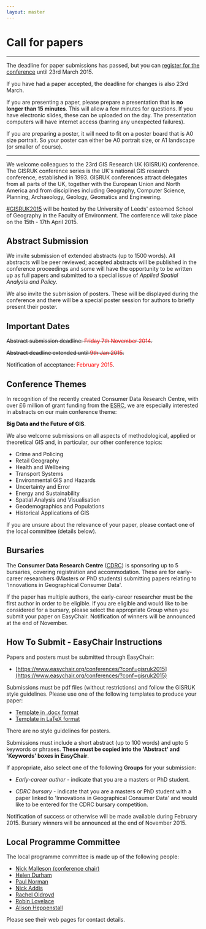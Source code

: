```yaml
---
layout: master
---
```


Call for papers
===============

<hr/>
The deadline for paper submissions has passed, but you can <a href="registration.html">register for the conference</a> until 23rd March 2015.

If you have had a paper accepted, the deadline for changes is also 23rd March.

If you are presenting a paper, please prepare a presentation that is **no longer than 15 minutes**. This
will allow a few minutes for questions. If you have electronic slides, these can be uploaded on the
day. The presentation computers will have internet access (barring any unexpected failures).

If you are preparing a poster, it will need to fit on a poster board that is A0 size portrait. So
your poster can either be A0 portrait size, or A1 landscape (or smaller of course).

<hr/>

We welcome colleagues to the 23rd GIS Research UK (GISRUK) conference. The GISRUK conference series
is the UK's national GIS research conference, established in 1993. GISRUK conferences attract
delegates from all parts of the UK, together with the European Union and North America and from
disciplines including Geography, Computer Science, Planning, Archaeology, Geology, Geomatics and
Engineering.

[#GISRUK2015](https://twitter.com/search?f=realtime&q=%23GISRUK2015&src=typd) will be
hosted by the University of Leeds' esteemed School of Geography in the Faculty of Environment. The
conference will take place on the 15th - 17th April 2015.

Abstract Submission
-------------------

We invite submission of extended abstracts (up to 1500 words). All abstracts will be peer reviewed;
accepted abstracts will be published in the conference proceedings and some will have the
opportunity to be written up as full papers and submitted to a special issue of *Applied Spatial
Analysis and Policy*.

We also invite the submission of posters. These will be displayed during the conference and there
will be a special poster session for authors to briefly present their poster.

Important Dates
---------------

<s>Abstract submission deadline: <span style="color:red">Friday 7th November 2014</span>.</s>

<s>Abstract deadline extended until <span style="color:red">9th Jan 2015</span>.</s>



Notification of acceptance: <span style="color:red">February 2015</span>.

Conference Themes
-----------------

In recognition of the recently created Consumer Data Research Centre, with over £6 million of grant
funding from the [ESRC](http://www.esrc.ac.uk/), we are especially interested in abstracts on our
main conference theme:

<span style="color:black">**Big Data and the Future of GIS**</span>.

We also welcome submissions on all aspects of methodological, applied or theoretical GIS and, in
particular, our other conference topics:

- Crime and Policing
- Retail Geography
- Health and Wellbeing
- Transport Systems
- Environmental GIS and Hazards
- Uncertainty and Error
- Energy and Sustainability
- Spatial Analysis and Visualisation
- Geodemographics and Populations
- Historical Applications of GIS

If you are unsure about the relevance of your paper, please contact one of the local committee
(details below).

Bursaries
---------


The **Consumer Data Research Centre** ([CDRC](http://www.lida.leeds.ac.uk/index.html)) is
sponsoring up to 5 bursaries, covering registration and accommodation. These are for early-career
researchers (Masters or PhD students) submitting papers relating to 'Innovations in Geographical Consumer Data'.

If the paper has multiple authors, the early-career researcher must be
the first author in order to be eligible. If you are eligible and would like to be considered for a bursary,
please select the appropriate Group when you submit your paper on EasyChair. Notification of winners will be
announced at the end of November.


How To Submit - EasyChair Instructions
--------------------------------------

Papers and posters must be submitted through EasyChair:

- [https://www.easychair.org/conferences/?conf=gisruk2015](https://www.easychair.org/conferences/?conf=gisruk2015)

Submissions must be pdf files (without restrictions) and follow the GISRUK style
guidelines. Please use one of the following templates to produce your paper:

- [Template in .docx format](./paper_templates/GISRUKPaperTemplate2015.docx)
- [Template in LaTeX format](./paper_templates/GISRUKPaperTemplate2015-Latex.zip)

There are no style guidelines for posters.

Submissions must include a short abstract (up to 100 words) and upto 5 keywords or phrases. **These must
be copied into the 'Abstract' and 'Keywords' boxes in EasyChair**.

If appropriate, also select one of the following **Groups** for your submission:

- _Early-career author_ - indicate that you are a masters or PhD student.

- _CDRC bursary_ - indicate that you are a masters or PhD student with a paper linked to 'Innovations
  in Geographical Consumer Data' and would like to be entered for the CDRC bursary competition.

Notification of success or otherwise will be made available during February 2015. Bursary winners
will be announced at the end of November 2015.

Local Programme Committee
-------------------------

The local programme committee is made up of the following people:

- [Nick Malleson (conference chair)](http://www.geog.leeds.ac.uk/people/n.malleson)
- [Helen Durham](http://www.geog.leeds.ac.uk/people/h.durham)
- [Paul Norman](http://www.geog.leeds.ac.uk/people/p.norman)
- [Nick Addis](http://www.geog.leeds.ac.uk/people/n.addis)
- [Rachel Oldroyd](http://www.geog.leeds.ac.uk/people/r.oldroyd)
- [Robin Lovelace](http://www.geog.leeds.ac.uk/people/r.lovelace)
- [Alison Heppenstall](http://www.geog.leeds.ac.uk/people/a.heppenstall)

Please see their web pages for contact details.
